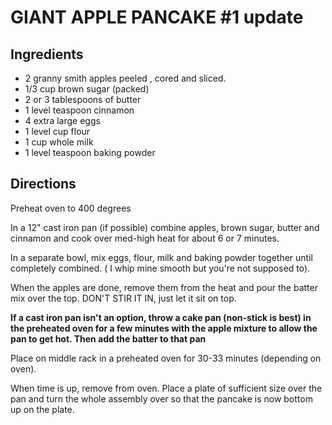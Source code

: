 # GIANT APPLE PANCAKE #1 update

## Ingredients

* 2 granny smith apples peeled , cored and sliced. 
* 1/3 cup brown sugar (packed)
* 2 or 3 tablespoons of butter
* 1 level teaspoon cinnamon
* 4 extra large eggs
* 1 level cup flour
* 1 cup whole milk
* 1 level teaspoon baking powder 

## Directions

Preheat oven to 400 degrees 

In a 12" cast iron pan (if possible) combine apples, brown sugar, butter and cinnamon and cook over med-high heat for about 6 or 7 minutes. 

In a separate bowl, mix eggs, flour, milk and baking powder together until completely combined. ( I whip mine smooth but you're not supposed to). 

When the apples are done, remove them from the heat and pour the batter mix over the top. DON'T STIR IT IN, just let it sit on top. 

**If a cast iron pan isn't an option, throw a cake pan (non-stick is best) in the preheated oven for a few minutes with the apple mixture to allow the pan to get hot. Then add the batter to that pan** 

Place on middle rack in a preheated oven for 30-33 minutes (depending on oven). 

When time is up, remove from oven. Place a plate of sufficient size over the pan and turn the whole assembly over so that the pancake is now bottom up on the plate.
